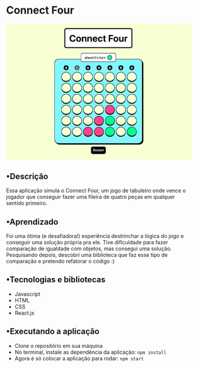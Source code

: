 # Connect Four
<img src="https://github.com/felipedfe/connect-four-game/blob/main/connect-4.png" alt="tela da aplicação" width="600">

## •Descrição
Essa aplicação simula o Connect Four, um jogo de tabuleiro onde vence o jogador que conseguir fazer uma fileira de quatro peças em qualquer sentido primeiro.

## •Aprendizado
Foi uma ótima (e desafiadora!) experiência destrinchar a lógica do jogo e conseguir uma solução própria pra ele. Tive dificuldade para fazer comparação de igualdade com objetos, mas consegui uma solução. Pesquisando depois, descobri uma biblioteca que faz esse tipo de comparação e pretendo refatorar o código :)

## •Tecnologias e bibliotecas
- Javascript
- HTML
- CSS
- React.js

## •Executando a aplicação
- Clone o repositório em sua máquina
- No terminal, instale as dependência da aplicação: ```npm install```
- Agora é só colocar a aplicação para rodar: ```npm start```
